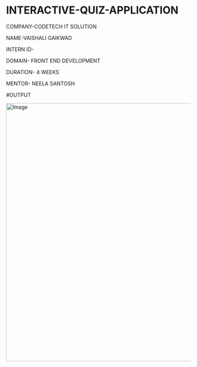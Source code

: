 # INTERACTIVE-QUIZ-APPLICATION

COMPANY-CODETECH IT SOLUTION

NAME-VAISHALI GAIKWAD

INTERN ID-

DOMAIN- FRONT END DEVELOPMENT

DURATION- 4 WEEKS

MENTOR- NEELA SANTOSH

#OUTPUT

<img width="1342" height="702" alt="Image" src="https://github.com/user-attachments/assets/a695d863-2dcd-4264-9da7-7f837bb90bf0" />
